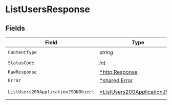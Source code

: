 # ListUsersResponse


## Fields

| Field                                                                                  | Type                                                                                   | Required                                                                               | Description                                                                            |
| -------------------------------------------------------------------------------------- | -------------------------------------------------------------------------------------- | -------------------------------------------------------------------------------------- | -------------------------------------------------------------------------------------- |
| `ContentType`                                                                          | *string*                                                                               | :heavy_check_mark:                                                                     | N/A                                                                                    |
| `StatusCode`                                                                           | *int*                                                                                  | :heavy_check_mark:                                                                     | N/A                                                                                    |
| `RawResponse`                                                                          | [*http.Response](https://pkg.go.dev/net/http#Response)                                 | :heavy_minus_sign:                                                                     | N/A                                                                                    |
| `Error`                                                                                | [*shared.Error](../../models/shared/error.md)                                          | :heavy_minus_sign:                                                                     | Error                                                                                  |
| `ListUsers200ApplicationJSONObject`                                                    | [*ListUsers200ApplicationJSON](../../models/operations/listusers200applicationjson.md) | :heavy_minus_sign:                                                                     | successful operation                                                                   |